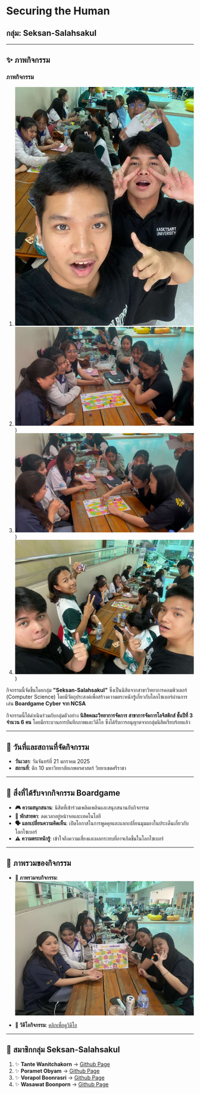 # Securing the Human
## กลุ่ม: Seksan-Salahsakul

---

## **✨ ภาพกิจกรรม**
### **ภาพกิจกรรม**
1. ![ภาพกิจกรรมที่ 1](Img/boardgame_4.jpg)
2. ![ภาพกิจกรรมที่ 2](Img/boardgame_2.jpg))
3. ![ภาพกิจกรรมที่ 3](Img/boardgame_3.jpg))
4. ![ภาพกิจกรรมที่ 4](Img/boardgame_5.jpg))

กิจกรรมนี้จัดขึ้นโดยกลุ่ม **"Seksan-Salahsakul"** ซึ่งเป็นนิสิตจากสาขาวิทยาการคอมพิวเตอร์ (Computer Science) โดยมีวัตถุประสงค์เพื่อสร้างความตระหนักรู้เกี่ยวกับโลกไซเบอร์ผ่านการเล่น **Boardgame Cyber จาก NCSA** 

กิจกรรมนี้ได้ดำเนินร่วมกับกลุ่มตัวอย่าง **นิสิตคณะวิทยาการจัดการ สาขาการจัดการโลจิสติกส์ ชั้นปีที่ 3 จำนวน 6 คน** โดยมีกระบวนการบันทึกภาพและวิดีโอ ซึ่งได้รับการอนุญาตจากกลุ่มนิสิตเรียบร้อยแล้ว

---

## **📅 วันที่และสถานที่จัดกิจกรรม**
- **วันเวลา**: วันจันทร์ที่ 21 มกราคม 2025  
- **สถานที่**: ตึก 10 มหาวิทยาลัยเกษตรศาสตร์ วิทยาเขตศรีราชา

---

## **📖 สิ่งที่ได้รับจากกิจกรรม Boardgame**
- **🎮 ความสนุกสนาน**: นิสิตที่เข้าร่วมเพลิดเพลินและสนุกสนานกับกิจกรรม
- **📴 พักสายตา**: ลดเวลาอยู่หน้าจอและเทคโนโลยี
- **🗣️ แลกเปลี่ยนความคิดเห็น**: เปิดโอกาสในการพูดคุยและแลกเปลี่ยนมุมมองในประเด็นเกี่ยวกับโลกไซเบอร์
- **⚠️ ความตระหนักรู้**: เข้าใจถึงความเสี่ยงและผลกระทบที่อาจเกิดขึ้นในโลกไซเบอร์

---

## **🌈 ภาพรวมของกิจกรรม**
- **📸 ภาพรวมจบกิจกรรม**:  
  ![ภาพรวมจบกิจกรรม](Img/boardgame_1.jpg)

- **🎥 วิดีโอกิจกรรม**: [คลิกเพื่อดูวิดีโอ](https://youtu.be/jQjWgcT8QnA?si=njWl4ED7XrX26aYa)

---

## **👥 สมาชิกกลุ่ม Seksan-Salahsakul**
1. ✨ **Tante Wanitchakorn** → [Github Page](https://Vorxp.github.io/boardgame)
2. ✨ **Poramet Obyam** → [Github Page](https://Vorxp.github.io/boardgame)
3. ✨ **Vorapol Boonrasri**  → [Github Page](https://Vorxp.github.io/boardgame)
4. ✨ **Wasawat Boonporn** → [Github Page](https://IsNName.github.io/boardgame)
